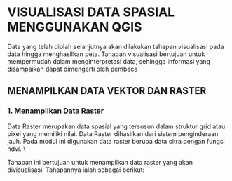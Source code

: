 # VISUALISASI DATA SPASIAL MENGGUNAKAN QGIS

Data yang telah diolah selanjutnya akan dilakukan tahapan visualisasi pada data 
hingga menghasilkan peta. Tahapan visualisasi bertujuan untuk mempermudah dalam 
menginterpretasi data, sehingga informasi yang disampaikan dapat dimengerti oleh pembaca

## MENAMPILKAN DATA VEKTOR DAN RASTER

### 1. Menampilkan Data Raster
Data Raster merupakan data spasial yang tersusun dalam struktur grid atau pixel 
yang memiliki nilai. Data Raster dihasilkan dari sistem penginderaan jauh. 
Pada modul ini digunakan data raster berupa data citra dengan fungsi ndvi. \

Tahapan ini bertujuan untuk menampilkan data raster yang akan divisualisasi. 
Tahapannya ialah sebagai berikut: 
